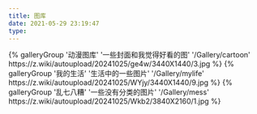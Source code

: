 ```yaml
---
title: 图库
date: 2021-05-29 23:19:47
type:
---
```


<div class="gallery-group-main">
{% galleryGroup '动漫图库' '一些封面和我觉得好看的图' '/Gallery/cartoon' https://z.wiki/autoupload/20241025/ge4w/3440X1440/3.jpg %}
{% galleryGroup '我的生活' '生活中的一些图片' '/Gallery/mylife' https://z.wiki/autoupload/20241025/WYjy/3440X1440/9.jpg %}
{% galleryGroup '乱七八糟' '一些没有分类的图片' '/Gallery/mess' https://z.wiki/autoupload/20241025/Wkb2/3840X2160/1.jpg %}
</div>

